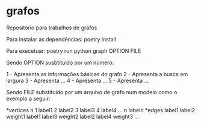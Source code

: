 # grafos
Repositório para trabalhos de grafos

Para instalar as dependências:
poetry install

Para execetuar:
poetry run python graph OPTION FILE

Sendo OPTION susbtítuido por um número:

1 - Apresenta as informações básicas do grafo
2 - Apresenta a busca em largura
3 - Apresenta ...
4 - Apresenta ...
5 - Apresenta ...

Sendo FILE substítuido por um arquivo de grafo num modelo como o exemplo a seguir:

*vertices n
1 label1
2 label2
3 label3
4 label4
...
n labeln
*edges
label1 label2 weight1
label1 label3 weight2
label2 label4 weight3
...
